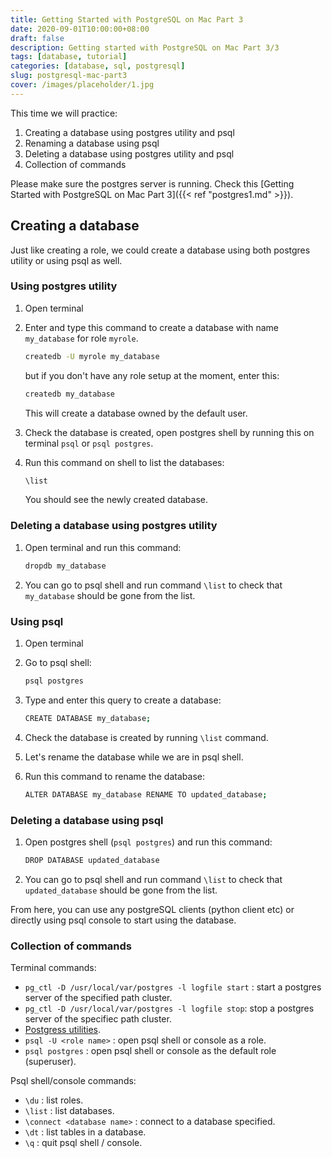```yaml
---
title: Getting Started with PostgreSQL on Mac Part 3
date: 2020-09-01T10:00:00+08:00
draft: false
description: Getting started with PostgreSQL on Mac Part 3/3
tags: [database, tutorial]
categories: [database, sql, postgresql]
slug: postgresql-mac-part3
cover: /images/placeholder/1.jpg
---
```



This time we will practice:

1. Creating a database using postgres utility and psql
2. Renaming a database using psql
3. Deleting a database using postgres utility and psql
4. Collection of commands

Please make sure the postgres server is running. Check this [Getting Started with PostgreSQL on Mac Part 3]({{< ref "postgres1.md" >}}).

## Creating a database

Just like creating a role, we could create a database using both postgres utility or using psql as well.

### Using postgres utility

1. Open terminal
2. Enter and type this command to create a database with name `my_database` for role `myrole`.

    ```bash
    createdb -U myrole my_database
    ```

    but if you don't have any role setup at the moment, enter this:

    ```bash
    createdb my_database
    ```

    This will create a database owned by the default user.

3. Check the database is created, open postgres shell by running this on terminal `psql` or `psql postgres`.
4. Run this command on shell to list the databases:

    ```bash
    \list
    ```

    You should see the newly created database.

### Deleting a database using postgres utility

1. Open terminal and run this command:

   ```bash
   dropdb my_database
   ```

2. You can go to psql shell and run command `\list` to check that `my_database` should be gone from the list.

### Using psql

1. Open terminal
2. Go to psql shell:

   ```bash
   psql postgres
   ```

3. Type and enter this query to create a database:

   ```bash
   CREATE DATABASE my_database;
   ```

4. Check the database is created by running `\list` command.
5. Let's rename the database while we are in psql shell.
6. Run this command to rename the database:

   ```bash
   ALTER DATABASE my_database RENAME TO updated_database;
   ```

### Deleting a database using psql

1. Open postgres shell (`psql postgres`) and run this command:

   ```bash
   DROP DATABASE updated_database
   ```

2. You can go to psql shell and run command `\list` to check that `updated_database` should be gone from the list.

From here, you can use any postgreSQL clients (python client etc) or directly using psql console to start using the database.

### Collection of commands

Terminal commands:

* `pg_ctl -D /usr/local/var/postgres -l logfile start` : start a postgres server of the specified path cluster.
* `pg_ctl -D /usr/local/var/postgres -l logfile stop`: stop a postgres server of the specifiec path cluster.
* [Postgress utilities](https://www.postgresql.org/docs/12/reference-client.html).
* `psql -U <role name>` : open psql shell or console as a role.
* `psql postgres` : open psql shell or console as the default role (superuser).

Psql shell/console commands:

* `\du` : list roles.
* `\list` :  list databases.
* `\connect <database name>` : connect to a database specified.
* `\dt` : list tables in a database.
* `\q` : quit psql shell / console.
